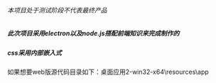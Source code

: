 <h6>本项目处于测试阶段不代表最终产品</h6>
<h5>此次项目采用electron以及node.js搭配前端知识来完成制作的 </h5> 
<h5>css采用内部嵌入式 </h5>
如果想要web版源代码目录如下：桌面应用2-win32-x64\resources\app


<!---
web580-rgb/web580-rgb is a ✨ special ✨ repository because its `README.md` (this file) appears on your GitHub profile.
You can click the Preview link to take a look at your changes.
--->
